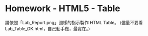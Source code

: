 # Homework - HTML5 - Table

請依照「Lab_Report.png」圖樣的指示製作 HTML Table。
(儘量不要看 Lab_Table_OK.html，自己動手做，最實在。)

